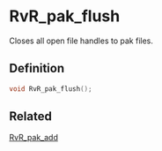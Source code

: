 # RvR_pak_flush

Closes all open file handles to pak files.

## Definition

```c
void RvR_pak_flush();
```

## Related

[RvR_pak_add](/rvr/rvr/pak_add)
